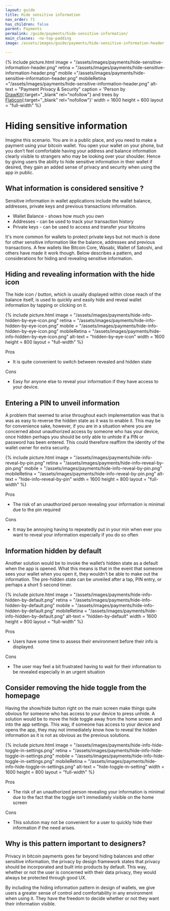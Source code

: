 ```yaml
---
layout: guide
title: Hide sensitive information
nav_order: 71
has_children: false
parent: Payments
permalink: /guide/payments/hide-sensitive-information/
main_classes: -no-top-padding
image: /assets/images/guide/payments/hide-sensitive-information-header.png

---
```

{% include picture.html
   image = "/assets/images/payments/hide-sensitive-information-header.png"
   retina = "/assets/images/payments/hide-sensitive-information-header.png"
   mobile ="/assets/images/payments/hide-sensitive-information-header.png"
   mobileRetina ="/assets/images/payments/hide-sensitive-information-header.png"
   alt-text = "Payment Privacy & Security"
   caption = 'Person by [DrawKit](https://www.drawkit.io/illustrations/mobile-article-colour){:target="_blank" rel="nofollow"} and trees by [Flaticon](https://www.flaticon.com/free-icon/tree-with-many-leaves_25267){:target="_blank" rel="nofollow"}'
   width = 1600
   height = 600
   layout = "full-width"
%}

# Hiding sensitive information

Imagine this scenario. You are in a public place, and you need to make a payment using your bitcoin wallet. You open your wallet on your phone, but you don’t feel comfortable having your address and balance information clearly visible to strangers who may be looking over your shoulder. Hence by giving users the ability to hide sensitive information in their wallet if desired, they gain an added sense of privacy and security when using the app in public.

## What information is considered sensitive ?

Sensitive information in wallet applications include the wallet balance, addresses, private keys and previous transactions information. 
- Wallet Balance - shows how much you own
- Addresses - can be used to track your transaction history
- Private keys - can be used to access and transfer your bitcoins

It's more common for wallets to protect private keys but not much is done for other sensitive information like the balance, addresses and previous transactions. A few wallets like Bitcoin Core, Wasabi, Wallet of Satoshi, and others have made it work though. Below describes a pattern, and considerations for hiding and revealing sensitive information.

## Hiding and revealing information with the hide icon

The hide icon / button, which is usually displayed within close reach of the balance itself, is used to quickly and easily hide and reveal wallet information by tapping or clicking on it.

{% include picture.html
   image = "/assets/images/payments/hide-info-hidden-by-eye-icon.png"
   retina = "/assets/images/payments/hide-info-hidden-by-eye-icon.png"
   mobile = "/assets/images/payments/hide-info-hidden-by-eye-icon.png"
   mobileRetina = "/assets/images/payments/hide-info-hidden-by-eye-icon.png"
   alt-text = "hidden-by-eye-icon"
   width = 1600
   height = 800
   layout = "full-width"
   %}

Pros

- It is quite convenient to switch between revealed and hidden state

Cons

- Easy for anyone else to reveal your information if they have access to your device.


## Entering a PIN to unveil information

A problem that seemed to arise throughout each implementation was that is was as easy to reverse the hidden state as it was to enable it. This may be for convenience sake, however, if you are in a situation where you are concerned about unauthorized access by someone who has your device, once hidden perhaps you should be only able to unhide if a PIN or password has been entered. This could therefore reaffirm the identity of the wallet owner for extra security.

{% include picture.html
   image = "/assets/images/payments/hide-info-reveal-by-pin.png"
   retina = "/assets/images/payments/hide-info-reveal-by-pin.png"
   mobile = "/assets/images/payments/hide-info-reveal-by-pin.png"
   mobileRetina = "/assets/images/payments/hide-info-reveal-by-pin.png"
   alt-text = "hide-info-reveal-by-pin"
   width = 1600
   height = 800
   layout = "full-width"
   %}


Pros
- The risk of an unauthorized person revealing your information is minimal due to the pin required

Cons

- It may be annoying having to repeatedly put in your min when ever you want to reveal your information especially if you do so often

  

##  Information hidden by default

Another solution would be to invoke the wallet’s hidden state as a default when the app is opened. What this means is that in the event that someone sees your wallet when you open it, they wouldn't be able to make out the information. The pre-hidden state can be unveiled  after a tap, PIN entry, or perhaps a short 5 second timer.

{% include picture.html
   image = "/assets/images/payments/hide-info-hidden-by-default.png"
   retina = "/assets/images/payments/hide-info-hidden-by-default.png"
   mobile = "/assets/images/payments/hide-info-hidden-by-default.png"
   mobileRetina = "/assets/images/payments/hide-info-hidden-by-default.png"
   alt-text = "hidden-by-default"
   width = 1600
   height = 800
   layout = "full-width"
   %}


Pros

- Users have some time to assess their environment before their info is displayed.

Cons

- The user may feel a bit frustrated having to wait for their information to be revealed especially in an urgent situation

## Consider removing the hide toggle from the homepage

Having the show/hide button right on the main screen make things quite obvious for someone who has access to your device to press unhide. A solution would be to move the hide toggle away from the home screen and into the app settings. This way, if someone has access to your device and opens the app, they may not immediately know how to reveal the hidden information as it is not as obvious as the previous solutions.

{% include picture.html
   image = "/assets/images/payments/hide-info-hide-toggle-in-settings.png"
   retina = "/assets/images/payments/hide-info-hide-toggle-in-settings.png"
   mobile = "/assets/images/payments/hide-info-hide-toggle-in-settings.png"
   mobileRetina = "/assets/images/payments/hide-info-hide-toggle-in-settings.png"
   alt-text = "hide-toggle-in-setting"
   width = 1600
   height = 800
   layout = "full-width"
   %}


Pros
- The risk of an unauthorized person revealing your information is minimal due to the fact that the toggle isn't immediately visible on the home screen

Cons

- This solution may not be convenient for a user to quickly hide their information if the need arises.

  

## Why is this pattern important to designers?

Privacy in bitcoin payments goes far beyond hiding balances and other sensitive information, the privacy by design framework states that privacy should be incorporated and built into products by default. This way, whether or not the user is concerned with their data privacy, they would always be protected through good UX.

By including the hiding information pattern in design of wallets, we give users a greater sense of control and comfortability in any environment when using it. They have the freedom to decide whether or not they want their information visible.



[^1]: https://medium.com/@olanrewajusodiq64/the-ui-ux-of-hide-balance-designing-to-improve-asset-security-e4b20668f315
[^2]: https://www.invisionapp.com/inside-design/designing-for-privacy/
[^3]: https://uxdesign.cc/how-to-design-with-privacy-in-mind-24c96cfc2611
[^4]:  https://github.com/bitcoin-core/gui/issues/82

[5]: https://docs.wasabiwallet.io/using-wasabi/PrivacyMode.html
